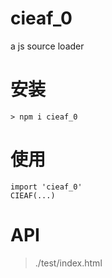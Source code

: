 # cieaf_0
a js source loader

# 安装
```
> npm i cieaf_0
```

# 使用
```
import 'cieaf_0'
CIEAF(...)
```

# API
> ./test/index.html
